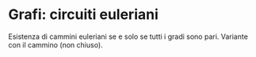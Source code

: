 # Grafi: circuiti euleriani

Esistenza di cammini euleriani se e solo se tutti i gradi sono pari. Variante con il cammino (non chiuso).

